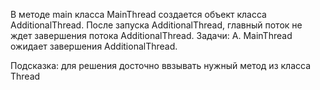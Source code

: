 В методе main класса MainThread создается объект класса AdditionalThread.
После запуска AdditionalThread, главный поток не ждет завершения потока AdditionalThread.
Задачи:
A. MainThread ожидает завершения AdditionalThread.

Подсказка:
 для решения досточно ввзывать нужный метод из класса Thread